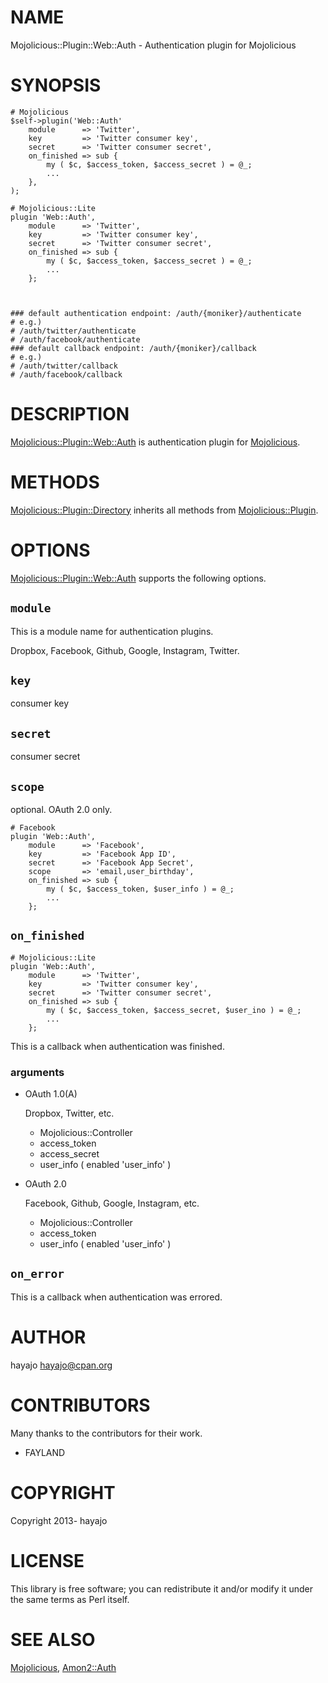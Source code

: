 # NAME

Mojolicious::Plugin::Web::Auth - Authentication plugin for Mojolicious

# SYNOPSIS

    # Mojolicious
    $self->plugin('Web::Auth'
        module      => 'Twitter',
        key         => 'Twitter consumer key',
        secret      => 'Twitter consumer secret',
        on_finished => sub {
            my ( $c, $access_token, $access_secret ) = @_;
            ...
        },
    );

    # Mojolicious::Lite
    plugin 'Web::Auth',
        module      => 'Twitter',
        key         => 'Twitter consumer key',
        secret      => 'Twitter consumer secret',
        on_finished => sub {
            my ( $c, $access_token, $access_secret ) = @_;
            ...
        };



    ### default authentication endpoint: /auth/{moniker}/authenticate
    # e.g.)
    # /auth/twitter/authenticate
    # /auth/facebook/authenticate
    ### default callback endpoint: /auth/{moniker}/callback
    # e.g.)
    # /auth/twitter/callback
    # /auth/facebook/callback

# DESCRIPTION

[Mojolicious::Plugin::Web::Auth](http://search.cpan.org/perldoc?Mojolicious::Plugin::Web::Auth) is authentication plugin for [Mojolicious](http://search.cpan.org/perldoc?Mojolicious).

# METHODS

[Mojolicious::Plugin::Directory](http://search.cpan.org/perldoc?Mojolicious::Plugin::Directory) inherits all methods from [Mojolicious::Plugin](http://search.cpan.org/perldoc?Mojolicious::Plugin).

# OPTIONS

[Mojolicious::Plugin::Web::Auth](http://search.cpan.org/perldoc?Mojolicious::Plugin::Web::Auth) supports the following options.

## `module`

This is a module name for authentication plugins.

Dropbox, Facebook, Github, Google, Instagram, Twitter.

## `key`

consumer key

## `secret`

consumer secret

## `scope`

optional. OAuth 2.0 only.

    # Facebook
    plugin 'Web::Auth',
        module      => 'Facebook',
        key         => 'Facebook App ID',
        secret      => 'Facebook App Secret',
        scope       => 'email,user_birthday',
        on_finished => sub {
            my ( $c, $access_token, $user_info ) = @_;
            ...
        };

## `on_finished`

    # Mojolicious::Lite
    plugin 'Web::Auth',
        module      => 'Twitter',
        key         => 'Twitter consumer key',
        secret      => 'Twitter consumer secret',
        on_finished => sub {
            my ( $c, $access_token, $access_secret, $user_ino ) = @_;
            ...
        };

This is a callback when authentication was finished.

### arguments

- OAuth 1.0(A)

    Dropbox, Twitter, etc.

    - Mojolicious::Controller
    - access\_token
    - access\_secret
    - user\_info ( enabled 'user\_info' )

- OAuth 2.0

    Facebook, Github, Google, Instagram, etc.

    - Mojolicious::Controller
    - access\_token
    - user\_info ( enabled 'user\_info' )

## `on_error`

This is a callback when authentication was errored.

# AUTHOR

hayajo <hayajo@cpan.org>

# CONTRIBUTORS

Many thanks to the contributors for their work.

- FAYLAND

# COPYRIGHT

Copyright 2013- hayajo

# LICENSE

This library is free software; you can redistribute it and/or modify
it under the same terms as Perl itself.

# SEE ALSO

[Mojolicious](http://search.cpan.org/perldoc?Mojolicious), [Amon2::Auth](http://search.cpan.org/perldoc?Amon2::Auth)
